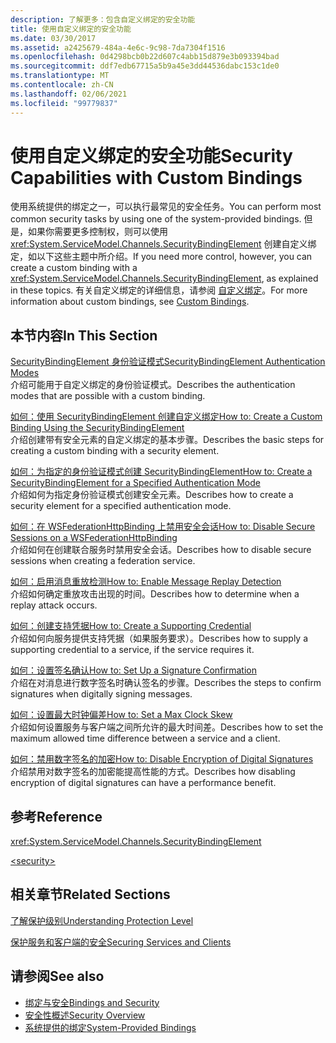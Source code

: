 ```yaml
---
description: 了解更多：包含自定义绑定的安全功能
title: 使用自定义绑定的安全功能
ms.date: 03/30/2017
ms.assetid: a2425679-484a-4e6c-9c98-7da7304f1516
ms.openlocfilehash: 0d4298bcb0b22d607c4abb15d879e3b093394bad
ms.sourcegitcommit: ddf7edb67715a5b9a45e3dd44536dabc153c1de0
ms.translationtype: MT
ms.contentlocale: zh-CN
ms.lasthandoff: 02/06/2021
ms.locfileid: "99779837"
---
```

# <a name="security-capabilities-with-custom-bindings"></a><span data-ttu-id="b96be-103">使用自定义绑定的安全功能</span><span class="sxs-lookup"><span data-stu-id="b96be-103">Security Capabilities with Custom Bindings</span></span>

<span data-ttu-id="b96be-104">使用系统提供的绑定之一，可以执行最常见的安全任务。</span><span class="sxs-lookup"><span data-stu-id="b96be-104">You can perform most common security tasks by using one of the system-provided bindings.</span></span> <span data-ttu-id="b96be-105">但是，如果你需要更多控制权，则可以使用 <xref:System.ServiceModel.Channels.SecurityBindingElement> 创建自定义绑定，如以下这些主题中所介绍。</span><span class="sxs-lookup"><span data-stu-id="b96be-105">If you need more control, however, you can create a custom binding with a <xref:System.ServiceModel.Channels.SecurityBindingElement>, as explained in these topics.</span></span> <span data-ttu-id="b96be-106">有关自定义绑定的详细信息，请参阅 [自定义绑定](../extending/custom-bindings.md)。</span><span class="sxs-lookup"><span data-stu-id="b96be-106">For more information about custom bindings, see [Custom Bindings](../extending/custom-bindings.md).</span></span>  
  
## <a name="in-this-section"></a><span data-ttu-id="b96be-107">本节内容</span><span class="sxs-lookup"><span data-stu-id="b96be-107">In This Section</span></span>  

 [<span data-ttu-id="b96be-108">SecurityBindingElement 身份验证模式</span><span class="sxs-lookup"><span data-stu-id="b96be-108">SecurityBindingElement Authentication Modes</span></span>](securitybindingelement-authentication-modes.md)  
 <span data-ttu-id="b96be-109">介绍可能用于自定义绑定的身份验证模式。</span><span class="sxs-lookup"><span data-stu-id="b96be-109">Describes the authentication modes that are possible with a custom binding.</span></span>  
  
 [<span data-ttu-id="b96be-110">如何：使用 SecurityBindingElement 创建自定义绑定</span><span class="sxs-lookup"><span data-stu-id="b96be-110">How to: Create a Custom Binding Using the SecurityBindingElement</span></span>](how-to-create-a-custom-binding-using-the-securitybindingelement.md)  
 <span data-ttu-id="b96be-111">介绍创建带有安全元素的自定义绑定的基本步骤。</span><span class="sxs-lookup"><span data-stu-id="b96be-111">Describes the basic steps for creating a custom binding with a security element.</span></span>  
  
 [<span data-ttu-id="b96be-112">如何：为指定的身份验证模式创建 SecurityBindingElement</span><span class="sxs-lookup"><span data-stu-id="b96be-112">How to: Create a SecurityBindingElement for a Specified Authentication Mode</span></span>](how-to-create-a-securitybindingelement-for-a-specified-authentication-mode.md)  
 <span data-ttu-id="b96be-113">介绍如何为指定身份验证模式创建安全元素。</span><span class="sxs-lookup"><span data-stu-id="b96be-113">Describes how to create a security element for a specified authentication mode.</span></span>  
  
 [<span data-ttu-id="b96be-114">如何：在 WSFederationHttpBinding 上禁用安全会话</span><span class="sxs-lookup"><span data-stu-id="b96be-114">How to: Disable Secure Sessions on a WSFederationHttpBinding</span></span>](how-to-disable-secure-sessions-on-a-wsfederationhttpbinding.md)  
 <span data-ttu-id="b96be-115">介绍如何在创建联合服务时禁用安全会话。</span><span class="sxs-lookup"><span data-stu-id="b96be-115">Describes how to disable secure sessions when creating a federation service.</span></span>  
  
 [<span data-ttu-id="b96be-116">如何：启用消息重放检测</span><span class="sxs-lookup"><span data-stu-id="b96be-116">How to: Enable Message Replay Detection</span></span>](how-to-enable-message-replay-detection.md)  
 <span data-ttu-id="b96be-117">介绍如何确定重放攻击出现的时间。</span><span class="sxs-lookup"><span data-stu-id="b96be-117">Describes how to determine when a replay attack occurs.</span></span>  
  
 [<span data-ttu-id="b96be-118">如何：创建支持凭据</span><span class="sxs-lookup"><span data-stu-id="b96be-118">How to: Create a Supporting Credential</span></span>](how-to-create-a-supporting-credential.md)  
 <span data-ttu-id="b96be-119">介绍如何向服务提供支持凭据（如果服务要求）。</span><span class="sxs-lookup"><span data-stu-id="b96be-119">Describes how to supply a supporting credential to a service, if the service requires it.</span></span>  
  
 [<span data-ttu-id="b96be-120">如何：设置签名确认</span><span class="sxs-lookup"><span data-stu-id="b96be-120">How to: Set Up a Signature Confirmation</span></span>](how-to-set-up-a-signature-confirmation.md)  
 <span data-ttu-id="b96be-121">介绍在对消息进行数字签名时确认签名的步骤。</span><span class="sxs-lookup"><span data-stu-id="b96be-121">Describes the steps to confirm signatures when digitally signing messages.</span></span>  
  
 [<span data-ttu-id="b96be-122">如何：设置最大时钟偏差</span><span class="sxs-lookup"><span data-stu-id="b96be-122">How to: Set a Max Clock Skew</span></span>](how-to-set-a-max-clock-skew.md)  
 <span data-ttu-id="b96be-123">介绍如何设置服务与客户端之间所允许的最大时间差。</span><span class="sxs-lookup"><span data-stu-id="b96be-123">Describes how to set the maximum allowed time difference between a service and a client.</span></span>  
  
 [<span data-ttu-id="b96be-124">如何：禁用数字签名的加密</span><span class="sxs-lookup"><span data-stu-id="b96be-124">How to: Disable Encryption of Digital Signatures</span></span>](how-to-disable-encryption-of-digital-signatures.md)  
 <span data-ttu-id="b96be-125">介绍禁用对数字签名的加密能提高性能的方式。</span><span class="sxs-lookup"><span data-stu-id="b96be-125">Describes how disabling encryption of digital signatures can have a performance benefit.</span></span>  
  
## <a name="reference"></a><span data-ttu-id="b96be-126">参考</span><span class="sxs-lookup"><span data-stu-id="b96be-126">Reference</span></span>  

 <xref:System.ServiceModel.Channels.SecurityBindingElement>  
  
 [\<security>](../../configure-apps/file-schema/wcf/security-of-custombinding.md)  
  
## <a name="related-sections"></a><span data-ttu-id="b96be-127">相关章节</span><span class="sxs-lookup"><span data-stu-id="b96be-127">Related Sections</span></span>  

 [<span data-ttu-id="b96be-128">了解保护级别</span><span class="sxs-lookup"><span data-stu-id="b96be-128">Understanding Protection Level</span></span>](../understanding-protection-level.md)  
  
 [<span data-ttu-id="b96be-129">保护服务和客户端的安全</span><span class="sxs-lookup"><span data-stu-id="b96be-129">Securing Services and Clients</span></span>](securing-services-and-clients.md)  
  
## <a name="see-also"></a><span data-ttu-id="b96be-130">请参阅</span><span class="sxs-lookup"><span data-stu-id="b96be-130">See also</span></span>

- [<span data-ttu-id="b96be-131">绑定与安全</span><span class="sxs-lookup"><span data-stu-id="b96be-131">Bindings and Security</span></span>](bindings-and-security.md)
- [<span data-ttu-id="b96be-132">安全性概述</span><span class="sxs-lookup"><span data-stu-id="b96be-132">Security Overview</span></span>](security-overview.md)
- [<span data-ttu-id="b96be-133">系统提供的绑定</span><span class="sxs-lookup"><span data-stu-id="b96be-133">System-Provided Bindings</span></span>](../system-provided-bindings.md)
